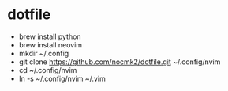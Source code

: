 # dotfile

- brew install python
- brew install neovim
- mkdir ~/.config
- git clone https://github.com/nocmk2/dotfile.git ~/.config/nvim
- cd ~/.config/nvim
- ln -s ~/.config/nvim ~/.vim
